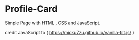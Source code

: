 # Profile-Card
Simple Page with HTML , CSS and JavaScript.

credit JavaScript to ( https://micku7zu.github.io/vanilla-tilt.js/ )
